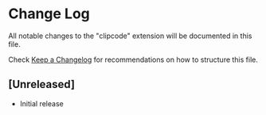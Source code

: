 # Change Log

All notable changes to the "clipcode" extension will be documented in this file.

Check [Keep a Changelog](http://keepachangelog.com/) for recommendations on how to structure this file.

## [Unreleased]

- Initial release
